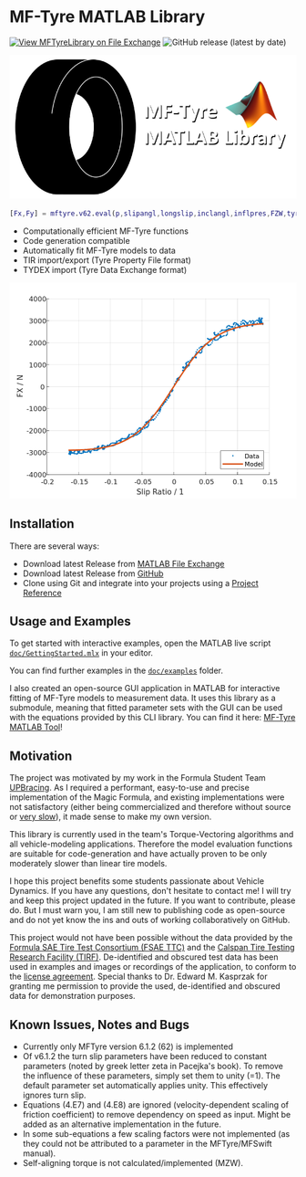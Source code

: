 # MF-Tyre MATLAB Library

[![View MFTyreLibrary on File Exchange](https://www.mathworks.com/matlabcentral/images/matlab-file-exchange.svg)](https://de.mathworks.com/matlabcentral/fileexchange/110955-mftyrelibrary)
![GitHub release (latest by date)](https://img.shields.io/github/v/release/teasit/mftyre-matlab-library)

![Social Preview Image](./doc/images/tyre_icon_socialpreview.png)

```matlab
[Fx,Fy] = mftyre.v62.eval(p,slipangl,longslip,inclangl,inflpres,FZW,tyreSide)
```

- Computationally efficient MF-Tyre functions
- Code generation compatible
- Automatically fit MF-Tyre models to data
- TIR import/export (Tyre Property File format)
- TYDEX import (Tyre Data Exchange format)

![MF-Tyre Fitting Example](doc/images/mftyrelib_fit_example.png)

## Installation

There are several ways:

- Download latest Release from [MATLAB File Exchange](https://de.mathworks.com/matlabcentral/fileexchange/110955)
- Download latest Release from [GitHub](https://github.com/teasit/mftyre-matlab-library/releases)
- Clone using Git and integrate into your projects using a [Project Reference](https://de.mathworks.com/help/simulink/ug/add-or-remove-a-reference-to-another-project.html)

## Usage and Examples

To get started with interactive examples, open the MATLAB live script
[`doc/GettingStarted.mlx`](./doc/GettingStarted.mlx) in your editor.

You can find further examples in the  [`doc/examples`](./doc/examples) folder.

I also created an open-source GUI application in MATLAB for interactive fitting
of MF-Tyre models to measurement data.
It uses this library as a submodule, meaning that fitted parameter sets with the GUI can
be used with the equations provided by this CLI library.
You can find it here:
[MF-Tyre MATLAB Tool](https://github.com/teasit/mftyre-matlab-tool)!

## Motivation

The project was motivated by my work in the Formula Student Team
[UPBracing](https://formulastudent.uni-paderborn.de/en/). As I required
a performant, easy-to-use and precise implementation of the Magic Formula,
and existing implementations were not satisfactory (either being commercialized
and therefore without source or [very slow](https://de.mathworks.com/matlabcentral/fileexchange/63618-mfeval)),
it made sense to make my own version.

This library is currently used in the team's Torque-Vectoring
algorithms and all vehicle-modeling applications. Therefore the model
evaluation functions are suitable for code-generation and have actually
proven to be only moderately slower than linear tire models.

I hope this project benefits some students passionate about Vehicle Dynamics.
If you have any questions, don't hesitate to contact me! I will try and keep this
project updated in the future. If you want to contribute, please do. But I
must warn you, I am still new to publishing code as open-source and do not yet
know the ins and outs of working collaboratively on GitHub.

This project would not have been possible without the data provided by the
[Formula SAE Tire Test Consortium (FSAE TTC)](https://www.millikenresearch.com/fsaettc.html)
and the
[Calspan Tire Testing Research Facility (TIRF)](https://calspan.com/automotive/fsae-ttc).
De-identified and obscured test data has been used in examples and images or recordings
of the application, to conform to the
[license agreement](https://www.millikenresearch.com/FSAE_TTC_agreement.pdf).
Special thanks to Dr. Edward M. Kasprzak for granting me permission to provide the used,
de-identified and obscured data for demonstration purposes.

## Known Issues, Notes and Bugs

- Currently only MFTyre version 6.1.2 (62) is implemented
- Of v6.1.2 the turn slip parameters have been reduced to constant parameters
  (noted by greek letter zeta in Pacejka's book). To remove the influence of
  these parameters, simply set them to unity (=1). The default parameter
  set automatically applies unity. This effectively ignores turn slip.
- Equations (4.E7) and (4.E8) are ignored (velocity-dependent scaling of
  friction coefficient) to remove dependency on speed as input. Might be
  added as an alternative implementation in the future.
- In some sub-equations a few scaling factors were not implemented
  (as they could not be attributed to a parameter in the MFTyre/MFSwift manual).
- Self-aligning torque is not calculated/implemented (MZW).
